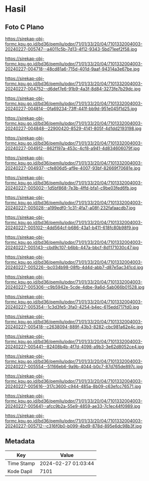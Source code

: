 # Hasil

## Foto C Plano

https://sirekap-obj-formc.kpu.go.id/bd36/pemilu/pdpr/71/01/33/20/04/7101332004003-20240227-005747--a4011c5b-7d13-4f12-9343-5bd71eef2f58.jpg

https://sirekap-obj-formc.kpu.go.id/bd36/pemilu/pdpr/71/01/33/20/04/7101332004003-20240227-004718--48cd81a6-715d-401d-9aaf-94314a3e67be.jpg

https://sirekap-obj-formc.kpu.go.id/bd36/pemilu/pdpr/71/01/33/20/04/7101332004003-20240227-004752--d6def7e6-91b9-4a3f-8d84-3273fe7b29dc.jpg

https://sirekap-obj-formc.kpu.go.id/bd36/pemilu/pdpr/71/01/33/20/04/7101332004003-20240227-004814--0fa69234-73ff-441f-bb9d-951e045f1d25.jpg

https://sirekap-obj-formc.kpu.go.id/bd36/pemilu/pdpr/71/01/33/20/04/7101332004003-20240227-004848--22900420-8529-4141-805f-4d1dd2193198.jpg

https://sirekap-obj-formc.kpu.go.id/bd36/pemilu/pdpr/71/01/33/20/04/7101332004003-20240227-004912--862f197a-453c-4cf8-a941-4d834606079f.jpg

https://sirekap-obj-formc.kpu.go.id/bd36/pemilu/pdpr/71/01/33/20/04/7101332004003-20240227-004937--cfe806d5-af9e-4007-93bf-82669f70681e.jpg

https://sirekap-obj-formc.kpu.go.id/bd36/pemilu/pdpr/71/01/33/20/04/7101332004003-20240227-005002--1d5bf868-7e3b-4ffd-bfa1-c9be03fed6fb.jpg

https://sirekap-obj-formc.kpu.go.id/bd36/pemilu/pdpr/71/01/33/20/04/7101332004003-20240227-005028--a199edf0-1c31-4fa7-a08f-232fafaacdb7.jpg

https://sirekap-obj-formc.kpu.go.id/bd36/pemilu/pdpr/71/01/33/20/04/7101332004003-20240227-005102--4dd564cf-b686-43a1-b411-618fc80b98f9.jpg

https://sirekap-obj-formc.kpu.go.id/bd36/pemilu/pdpr/71/01/33/20/04/7101332004003-20240227-005143--cbd9c107-b6bb-447a-bbcf-8d1171030c47.jpg

https://sirekap-obj-formc.kpu.go.id/bd36/pemilu/pdpr/71/01/33/20/04/7101332004003-20240227-005226--bc034b98-08fb-4d4d-abb7-d87e5ac341cd.jpg

https://sirekap-obj-formc.kpu.go.id/bd36/pemilu/pdpr/71/01/33/20/04/7101332004003-20240227-005306--c9b5942e-5cde-4dbe-9a6d-5ab066b01528.jpg

https://sirekap-obj-formc.kpu.go.id/bd36/pemilu/pdpr/71/01/33/20/04/7101332004003-20240227-005354--1c3d3fe5-3fa0-4254-b4ec-615edd717fd0.jpg

https://sirekap-obj-formc.kpu.go.id/bd36/pemilu/pdpr/71/01/33/20/04/7101332004003-20240227-005418--c2638094-889f-43b3-8282-cbc981a62e4c.jpg

https://sirekap-obj-formc.kpu.go.id/bd36/pemilu/pdpr/71/01/33/20/04/7101332004003-20240227-005441--82408b4b-4f7d-4098-a9b3-3e62d8052ce4.jpg

https://sirekap-obj-formc.kpu.go.id/bd36/pemilu/pdpr/71/01/33/20/04/7101332004003-20240227-005554--51166eb6-9a9b-4044-b0c7-87d765de897c.jpg

https://sirekap-obj-formc.kpu.go.id/bd36/pemilu/pdpr/71/01/33/20/04/7101332004003-20240227-005616--317c3600-c944-485a-8b09-c63efcc76571.jpg

https://sirekap-obj-formc.kpu.go.id/bd36/pemilu/pdpr/71/01/33/20/04/7101332004003-20240227-005641--afcc9b2a-55e9-4859-ae33-7c1ec44f0989.jpg

https://sirekap-obj-formc.kpu.go.id/bd36/pemilu/pdpr/71/01/33/20/04/7101332004003-20240227-005712--c316f0b0-b099-4bd9-878d-895e6dc98b3f.jpg


## Metadata

| Key        | Value               |
| ---------- | ------------------- |
| Time Stamp | 2024-02-27 01:03:44 |
| Kode Dapil | 7101                |



